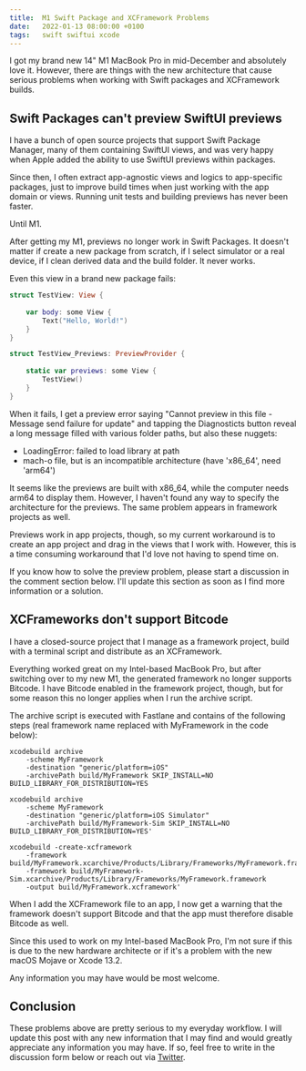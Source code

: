 ```yaml
---
title:  M1 Swift Package and XCFramework Problems
date:   2022-01-13 08:00:00 +0100
tags:   swift swiftui xcode
---
```


I got my brand new 14" M1 MacBook Pro in mid-December and absolutely love it. However, there are things with the new architecture that cause serious problems when working with Swift packages and XCFramework builds.


## Swift Packages can't preview SwiftUI previews

I have a bunch of open source projects that support Swift Package Manager, many of them containing SwiftUI views, and was very happy when Apple added the ability to use SwiftUI previews within packages. 

Since then, I often extract app-agnostic views and logics to app-specific packages, just to improve build times when just working with the app domain or views. Running unit tests and building previews has never been faster.

Until M1.

After getting my M1, previews no longer work in Swift Packages. It doesn't matter if create a new package from scratch, if I select simulator or a real device, if I clean derived data and the build folder. It never works.

Even this view in a brand new package fails:

```swift
struct TestView: View {
    
    var body: some View {
        Text("Hello, World!")
    }
}

struct TestView_Previews: PreviewProvider {
    
    static var previews: some View {
        TestView()
    }
}
```

When it fails, I get a preview error saying "Cannot preview in this file - Message send failure for update" and tapping the Diagnosticts button reveal a long message filled with various folder paths, but also these nuggets:

* LoadingError: failed to load library at path 
* mach-o file, but is an incompatible architecture (have 'x86_64', need 'arm64')

It seems like the previews are built with x86_64, while the computer needs arm64 to display them. However, I haven't found any way to specify the architecture for the previews. The same problem appears in framework projects as well.

Previews work in app projects, though, so my current workaround is to create an app project and drag in the views that I work with. However, this is a time consuming workaround that I'd love not having to spend time on.

If you know how to solve the preview problem, please start a discussion in the comment section below. I'll update this section as soon as I find more information or a solution.


## XCFrameworks don't support Bitcode

I have a closed-source project that I manage as a framework project, build with a terminal script and distribute as an XCFramework.

Everything worked great on my Intel-based MacBook Pro, but after switching over to my new M1, the generated framework no longer supports Bitcode. I have Bitcode enabled in the framework project, though, but for some reason this no longer applies when I run the archive script.

The archive script is executed with Fastlane and contains of the following steps (real framework name replaced with MyFramework in the code below):

```
xcodebuild archive 
    -scheme MyFramework 
    -destination "generic/platform=iOS" 
    -archivePath build/MyFramework SKIP_INSTALL=NO BUILD_LIBRARY_FOR_DISTRIBUTION=YES
```

```
xcodebuild archive 
    -scheme MyFramework
    -destination "generic/platform=iOS Simulator" 
    -archivePath build/MyFramework-Sim SKIP_INSTALL=NO BUILD_LIBRARY_FOR_DISTRIBUTION=YES'
```

```
xcodebuild -create-xcframework 
    -framework build/MyFramework.xcarchive/Products/Library/Frameworks/MyFramework.framework 
    -framework build/MyFramework-Sim.xcarchive/Products/Library/Frameworks/MyFramework.framework 
    -output build/MyFramework.xcframework'
```

When I add the XCFramework file to an app, I now get a warning that the framework doesn't support Bitcode and that the app must therefore disable Bitcode as well.

Since this used to work on my Intel-based MacBook Pro, I'm not sure if this is due to the new hardware architecte or if it's a problem with the new macOS Mojave or Xcode 13.2.

Any information you may have would be most welcome.


## Conclusion

These problems above are pretty serious to my everyday workflow. I will update this post with any new information that I may find and would greatly appreciate any information you may have. If so, feel free to write in the discussion form below or reach out via [Twitter](https://twitter.com/danielsaidi).